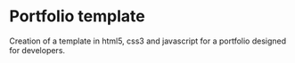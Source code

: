 # **Portfolio template**
Creation of a template in html5, css3 and javascript for a portfolio designed for developers.


